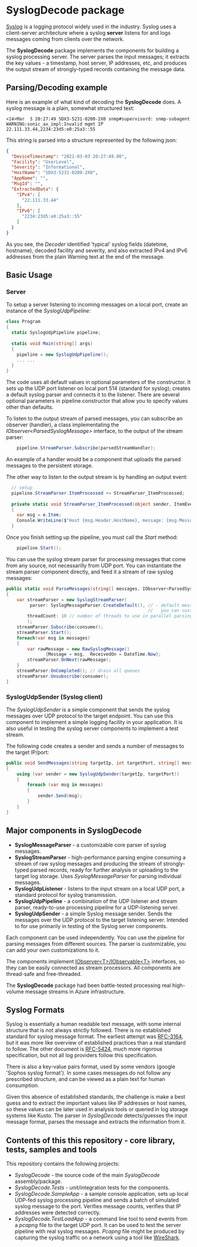 ﻿# SyslogDecode package

[Syslog](https://en.wikipedia.org/wiki/Syslog) is a logging protocol widely used in the industry. Syslog uses a client-server architecture where a syslog **server** listens for and logs messages coming from clients over the network.

The **SyslogDecode** package implements the components for building a syslog processing server. The server parses the input messages; it extracts the key values - a timestamp, host server, IP addresses, etc, and produces the output stream of strongly-typed records containing the message data. 

## Parsing/Decoding example
Here is an example of what kind of decoding the **SyslogDecode** does. A syslog message is a plain, somewhat structured text: 
```
<14>Mar  3 20:27:49 SDX3-5231-0200-2X0 snmp#supervisord: snmp-subagent WARNING:sonic_ax_impl:Invalid mgmt IP 22.111.33.44,2234:23d5:e0:25a3::55
``` 

This string is parsed into a structure represented by the following json: 

```json
{
  "DeviceTimestamp": "2021-03-03 20:27:49.00",
  "Facility": "UserLevel",
  "Severity": "Informational",
  "HostName": "SDX3-5231-0200-2X0",
  "AppName": "",
  "MsgId": "",
  "ExtractedData": {
    "IPv4": [
      "22.111.33.44"
    ],
    "IPv6": [
      "2234:23d5:e0:25a3::55"
    ]
  }  
}
```
As you see, the *Decoder* identified 'typical' syslog fields (datetime, hostname), decoded facility and severity, and also extracted IPv4 and IPv6 addresses from the plain Warning text at the end of the message.  

## Basic Usage 
### Server 

To setup a server listening to incoming messages on a local port, create an instance of the *SyslogUdpPipeline*: 

```csharp
class Program
{
  static SyslogUdpPipeline pipeline;
  
  static void Main(string[] args)
  {
    pipeline = new SyslogUdpPipeline();
    ... ... 
  }
}  
```

The code uses all default values in optional parameters of the constructor. It sets up the UDP port listener on local port 514 (standard for syslog); creates a default syslog parser and connects it to the listener. There are several optional parameters in pipeline constructor that allow you to specify values other than defaults. 
  
To listen to the output stream of parsed messages, you can subscribe an observer (handler), a class implementating the *IObserver\<ParsedSyslogMessage\>* interface, to the output of the stream parser:  

```csharp
    pipeline.StreamParser.Subscribe(parsedStreamHandler);
```

An example of a handler would be a component that uploads the parsed messages to the persistent storage. 

The other way to listen to the output stream is by handling an output event:  
 
```csharp
  // setup 
  pipeline.StreamParser.ItemProcessed += StreamParser_ItemProcessed;
  
  private static void StreamParser_ItemProcessed(object sender, ItemEventArgs<ParsedSyslogMessage> e)
  {
    var msg = e.Item;
    Console.WriteLine($"Host {msg.Header.HostName}, message: {msg.Message}");
  }
```

Once you finish setting up the pipeline, you must call the *Start* method:
 
```csharp
    pipeline.Start(); 
```

You can use the syslog stream parser for processing messages that come from any source, not necessarilly from UDP port. You can instantiate the stream parser component directly, and feed it a stream of raw syslog messages: 
 
```csharp
public static void ParseMessages(string[] messages, IObserver<ParsedSyslogMessage> consumer)
{
    var streamParser = new SyslogStreamParser(
         parser: SyslogMessageParser.CreateDefault(), // - default message parser, 
                                                      //   you can customize it
        threadCount: 10 // number of threads to use in parallel parsing
        );
    streamParser.Subscribe(consumer); 
    streamParser.Start();
    foreach(var msg in messages)
    {
        var rawMessage = new RawSyslogMessage() 
               {Message = msg,  ReceivedOn = DateTime.Now};
        streamParser.OnNext(rawMessage);
    }
    streamParser.OnCompleted(); // drain all queues
    streamParser.Unsubscribe(consumer); 
}
```

### SyslogUdpSender (Syslog client)
The *SyslogUdpSender* is a simple component that sends the syslog messages over UDP protocol to the target endpoint. You can use this component to implement a simple logging  facility in your application. It is also useful in testing the syslog server components to implement a test stream. 

The following code creates a sender and sends a number of messages to the target IP/port:   

```csharp
public void SendMessages(string targetIp, int targetPort, string[] messages)
{
    using (var sender = new SyslogUdpSender(targetIp, targetPort))
    {
        foreach (var msg in messages)
        {
            sender.Send(msg);
        }
    }
}
```

## Major components in SyslogDecode

* **SyslogMessageParser** - a customizable core parser of syslog messages. 
* **SyslogStreamParser** - high-performance parsing engine consuming a stream of raw syslog messages and producing the stream of strongly-typed parsed records, ready for further analysis or uploading to the target log storage. Uses *SyslogMessageParser* for parsing individual messages.
* **SyslogUdpListener** - listens to the input stream on a local UDP port, a standard protocol for syslog transmission.
* **SyslogUdpPipeline** - a combination of the UDP listener and stream parser, ready-to-use processing pipeline for a UDP-listening server.
* **SyslogUdpSender** - a simple Syslog message sender. Sends the messages over the UDP protocol to the target listening server. Intended to for use primarily in testing of the Syslog server components. 

Each component can be used independently. You can use the pipeline for parsing messages from different sources. The parser is customizable, you can add your own customizations to it.  

The components implement [IObserver\<T\>/IObservable\<T\>](https://docs.microsoft.com/en-us/dotnet/api/system.iobserver-1) interfaces, so they can be easily connected as stream processors. All components are thread-safe and free-threaded.

The **SyslogDecode** package had been battle-tested processing real high-volume message streams in Azure infrastructure.  

## Syslog Formats
Syslog is essentially a human readable text message, with some internal structure that is not always strictly followed. There is no established standard for syslog message format. The earliest attempt was [RFC-3164](https://tools.ietf.org/html/rfc3164), but it was more like overview of established practices than a real standard to follow. The other document is [RFC-5424](https://tools.ietf.org/html/rfc5424), much more rigorous specification, but not all log providers follow this specification.

There is also a key-value pairs format, used by some vendors (google 'Sophos syslog format'). In some cases messages do not follow any prescribed structure, and can be viewed as a plain text for human consumption.

Given this absence of established standards, the challenge is make a best guess and to extract the important values like IP addresses or host names, so these values can be later used in analysis tools or queried in log storage systems like Kusto. The parser in *SyslogDecode* detects/guesses the input message format, parses the message and extracts the information from it. 
 
## Contents of this this repository - core library, tests, samples and tools
This repository contains the following projects: 
* *SyslogDecode* - the source code of the main *SyslogDecode* assembly/package. 
* *SyslogDecode.Tests* - unit/integration tests for the components.
* *SyslogDecode.SampleApp* - a sample console application, sets up local UDP-fed syslog processing pipeline and sends a batch of simulated syslog message to the port. Verifies message counts, verifies that IP addresses were detected correctly.
* *SyslogDecode.TestLoadApp* - a command line tool to send events from a *pcapng* file to the target UDP port. It can be used to test the server pipeline with real syslog messages. *Pcapng* file might be produced by capturing the syslog traffic on a network using a tool like [WireShark](https://en.wikipedia.org/wiki/Wireshark).
